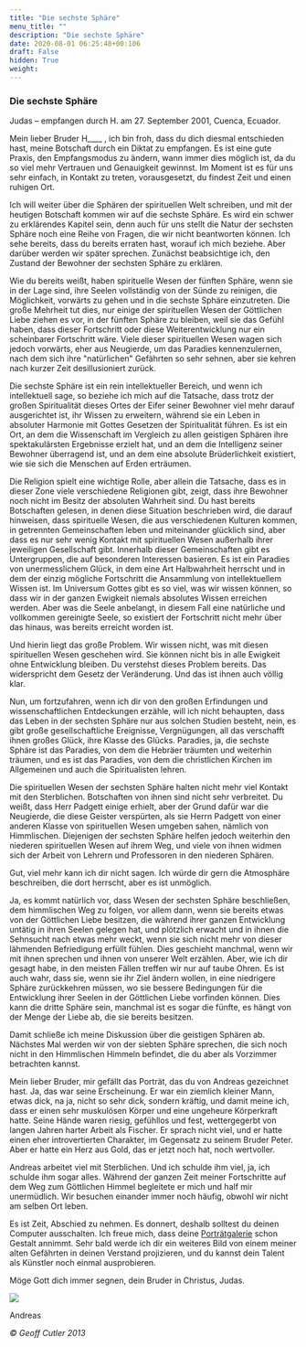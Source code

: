 ```yaml
---
title: "Die sechste Sphäre"
menu_title: ""
description: "Die sechste Sphäre"
date: 2020-08-01 06:25:48+00:106
draft: False
hidden: True
weight:
---
```

### Die sechste Sphäre

Judas – empfangen durch H. am 27. September 2001, Cuenca, Ecuador.

Mein lieber Bruder H____ , ich bin froh, dass du dich diesmal entschieden hast, meine Botschaft durch ein Diktat zu empfangen. Es ist eine gute Praxis, den Empfangsmodus zu ändern, wann immer dies möglich ist, da du so viel mehr Vertrauen und Genauigkeit gewinnst. Im Moment ist es für uns sehr einfach, in Kontakt zu treten, vorausgesetzt, du findest Zeit und einen ruhigen Ort.

Ich will weiter über die Sphären der spirituellen Welt schreiben, und mit der heutigen Botschaft kommen wir auf die sechste Sphäre. Es wird ein schwer zu erklärendes Kapitel sein, denn auch für uns stellt die Natur der sechsten Sphäre noch eine Reihe von Fragen, die wir nicht beantworten können. Ich sehe bereits, dass du bereits erraten hast, worauf ich mich beziehe. Aber darüber werden wir später sprechen. Zunächst beabsichtige ich, den Zustand der Bewohner der sechsten Sphäre zu erklären.

Wie du bereits weißt, haben spirituelle Wesen der fünften Sphäre, wenn sie in der Lage sind, ihre Seelen vollständig von der Sünde zu reinigen, die Möglichkeit, vorwärts zu gehen und in die sechste Sphäre einzutreten. Die große Mehrheit tut dies, nur einige der spirituellen Wesen der Göttlichen Liebe ziehen es vor, in der fünften Sphäre zu bleiben, weil sie das Gefühl haben, dass dieser Fortschritt oder diese Weiterentwicklung nur ein scheinbarer Fortschritt wäre. Viele dieser spirituellen Wesen wagen sich jedoch vorwärts, eher aus Neugierde, um das Paradies kennenzulernen, nach dem sich ihre "natürlichen" Gefährten so sehr sehnen, aber sie kehren nach kurzer Zeit desillusioniert zurück.

Die sechste Sphäre ist ein rein intellektueller Bereich, und wenn ich intellektuell sage, so beziehe ich mich auf die Tatsache, dass trotz der großen Spiritualität dieses Ortes der Eifer seiner Bewohner viel mehr darauf ausgerichtet ist, ihr Wissen zu erweitern, während sie ein Leben in absoluter Harmonie mit Gottes Gesetzen der Spiritualität führen. Es ist ein Ort, an dem die Wissenschaft im Vergleich zu allen geistigen Sphären ihre spektakulärsten Ergebnisse erzielt hat, und an dem die Intelligenz seiner Bewohner überragend ist, und an dem eine absolute Brüderlichkeit existiert, wie sie sich die Menschen auf Erden erträumen.

Die Religion spielt eine wichtige Rolle, aber allein die Tatsache, dass es in dieser Zone viele verschiedene Religionen gibt, zeigt, dass ihre Bewohner noch nicht im Besitz der absoluten Wahrheit sind. Du hast bereits Botschaften gelesen, in denen diese Situation beschrieben wird, die darauf hinweisen, dass spirituelle Wesen, die aus verschiedenen Kulturen kommen, in getrennten Gemeinschaften leben und miteinander glücklich sind, aber dass es nur sehr wenig Kontakt mit spirituellen Wesen außerhalb ihrer jeweiligen Gesellschaft gibt. Innerhalb dieser Gemeinschaften gibt es Untergruppen, die auf besonderen Interessen basieren. Es ist ein Paradies von unermesslichem Glück, in dem eine Art Halbwahrheit herrscht und in dem der einzig mögliche Fortschritt die Ansammlung von intellektuellem Wissen ist. Im Universum Gottes gibt es so viel, was wir wissen können, so dass wir in der ganzen Ewigkeit niemals absolutes Wissen erreichen werden. Aber was die Seele anbelangt, in diesem Fall eine natürliche und vollkommen gereinigte Seele, so existiert der Fortschritt nicht mehr über das hinaus, was bereits erreicht worden ist.

Und hierin liegt das große Problem. Wir wissen nicht, was mit diesen spirituellen Wesen geschehen wird. Sie können nicht bis in alle Ewigkeit ohne Entwicklung bleiben. Du verstehst dieses Problem bereits. Das widerspricht dem Gesetz der Veränderung. Und das ist ihnen auch völlig klar.

Nun, um fortzufahren, wenn ich dir von den großen Erfindungen und wissenschaftlichen Entdeckungen erzähle, will ich nicht behaupten, dass das Leben in der sechsten Sphäre nur aus solchen Studien besteht, nein, es gibt große gesellschaftliche Ereignisse, Vergnügungen, all das verschafft ihnen großes Glück, ihre Klasse des Glücks. Paradies, ja, die sechste Sphäre ist das Paradies, von dem die Hebräer träumten und weiterhin träumen, und es ist das Paradies, von dem die christlichen Kirchen im Allgemeinen und auch die Spiritualisten lehren.

Die spirituellen Wesen der sechsten Sphäre halten nicht mehr viel Kontakt mit den Sterblichen. Botschaften von ihnen sind nicht sehr verbreitet. Du weißt, dass Herr Padgett einige erhielt, aber der Grund dafür war die Neugierde, die diese Geister verspürten, als sie Herrn Padgett von einer anderen Klasse von spirituellen Wesen umgeben sahen, nämlich von Himmlischen. Diejenigen der sechsten Sphäre helfen jedoch weiterhin den niederen spirituellen Wesen auf ihrem Weg, und viele von ihnen widmen sich der Arbeit von Lehrern und Professoren in den niederen Sphären.

Gut, viel mehr kann ich dir nicht sagen. Ich würde dir gern die Atmosphäre beschreiben, die dort herrscht, aber es ist unmöglich.

Ja, es kommt natürlich vor, dass Wesen der sechsten Sphäre beschließen, dem himmlischen Weg zu folgen, vor allem dann, wenn sie bereits etwas von der Göttlichen Liebe besitzen, die während ihrer ganzen Entwicklung untätig in ihren Seelen gelegen hat, und plötzlich erwacht und in ihnen die Sehnsucht nach etwas mehr weckt, wenn sie sich nicht mehr von dieser lähmenden Befriedigung erfüllt fühlen. Dies geschieht manchmal, wenn wir mit ihnen sprechen und ihnen von unserer Welt erzählen. Aber, wie ich dir gesagt habe, in den meisten Fällen treffen wir nur auf taube Ohren. Es ist auch wahr, dass sie, wenn sie ihr Ziel ändern wollen, in eine niedrigere Sphäre zurückkehren müssen, wo sie bessere Bedingungen für die Entwicklung ihrer Seelen in der Göttlichen Liebe vorfinden können. Dies kann die dritte Sphäre sein, manchmal ist es sogar die fünfte, es hängt von der Menge der Liebe ab, die sie bereits besitzen.

Damit schließe ich meine Diskussion über die geistigen Sphären ab. Nächstes Mal werden wir von der siebten Sphäre sprechen, die sich noch nicht in den Himmlischen Himmeln befindet, die du aber als Vorzimmer betrachten kannst.

Mein lieber Bruder, mir gefällt das Porträt, das du von Andreas gezeichnet hast. Ja, das war seine Erscheinung. Er war ein ziemlich kleiner Mann, etwas dick, na ja, nicht so sehr dick, sondern kräftig, und damit meine ich, dass er einen sehr muskulösen Körper und eine ungeheure Körperkraft hatte. Seine Hände waren riesig, gefühllos und fest, wettergegerbt von langen Jahren harter Arbeit als Fischer. Er sprach nicht viel, und er hatte einen eher introvertierten Charakter, im Gegensatz zu seinem Bruder Peter. Aber er hatte ein Herz aus Gold, das er jetzt noch hat, noch wertvoller.

Andreas arbeitet viel mit Sterblichen. Und ich schulde ihm viel, ja, ich schulde ihm sogar alles. Während der ganzen Zeit meiner Fortschritte auf dem Weg zum Göttlichen Himmel begleitete er mich und half mir unermüdlich. Wir besuchen einander immer noch häufig, obwohl wir nicht am selben Ort leben.

Es ist Zeit, Abschied zu nehmen. Es donnert, deshalb solltest du deinen Computer ausschalten. Ich freue mich, dass deine [Porträtgalerie](/judas-von-kerioth-botschaften/portraets-der-apostel/) schon Gestalt annimmt. Sehr bald werde ich dir ein weiteres Bild von einem meiner alten Gefährten in deinen Verstand projizieren, und du kannst dein Talent als Künstler noch einmal ausprobieren.

Möge Gott dich immer segnen, dein Bruder in Christus, Judas.

![](/judas-von-kerioth-botschaften/andreas.jpg)

Andreas

*© Geoff Cutler 2013*
